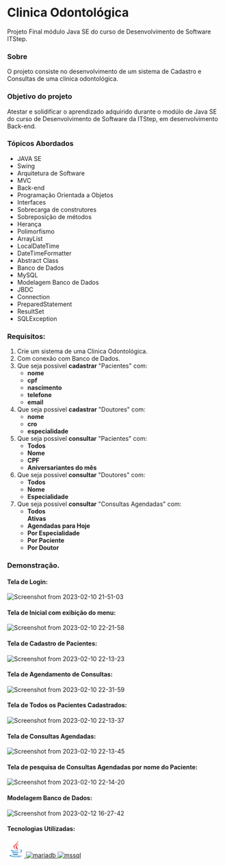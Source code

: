 # Clinica Odontológica

Projeto Final módulo Java SE do curso de Desenvolvimento de Software ITStep.

<h3>Sobre</h3>

<p>O projeto consiste no desenvolvimento de um sistema de Cadastro e Consultas de uma clinica odontológica.</p>

<h3>Objetivo do projeto</h3>

<p>Atestar e solidificar o aprendizado adquirido durante o modúlo de Java SE do curso de Desenvolvimento de Software da ITStep, em desenvolvimento Back-end.</p>

<h3>Tópicos Abordados</h3>
<ul>
<li>JAVA SE</li>
<li>Swing</li>
<li>Arquitetura de Software</li>
<li>MVC</li>
<li>Back-end</li> 
<li>Programação Orientada a Objetos</li>
<li>Interfaces</li>
<li>Sobrecarga de construtores</li>
<li>Sobreposição de métodos</li>
<li>Herança</li>    
<li>Polimorfismo</li>
<li>ArrayList</li>
<li>LocalDateTime</li>
<li>DateTimeFormatter</li>
<li>Abstract Class</li>
<li>Banco de Dados</li> 
<li>MySQL</li>
<li>Modelagem Banco de Dados</li>  
<li>JBDC</li>
<li>Connection</li>
<li>PreparedStatement</li>
<li>ResultSet</li>
<li>SQLException</li>
</ul>

<h3>Requisitos:</h3>
<ol>
  <li>Crie um sistema de uma Clinica Odontológica.</li>
  <li>Com conexão com Banco de Dados.</li>
  <li>Que seja possivel <b>cadastrar</b> "Pacientes" com:
    <ul>   
       <li> <b>nome</b> </li>
       <li> <b>cpf</b> </li>
       <li> <b>nascimento </b> </li>
       <li> <b>telefone</b> </li>
       <li> <b>email</b> </li>
     </ul> 
        <li>Que seja possivel <b>cadastrar</b> "Doutores" com:
      <ul>
        <li> <b>nome</b> </li>
       <li> <b>cro</b> </li>
       <li> <b>especialidade</b> </li>   
    </ul>  
  </li>
    <li>Que seja possivel <b>consultar</b> "Pacientes" com:
      <ul>
        <li> <b>Todos</b> </li>
        <li> <b>Nome</b> </li>
        <li> <b>CPF</b> </li>
       <li> <b>Aniversariantes do mês</b> </li>        
    </ul>  
  </li>
      <li>Que seja possivel <b>consultar</b> "Doutores" com:
      <ul>       
      <li> <b>Todos</b> </li>
      <li> <b>Nome</b> </li>
      <li> <b>Especialidade</b> </li>   
    </ul>  
  </li>
      <li>Que seja possivel <b>consultar</b> "Consultas Agendadas" com:
    <ul>
       <li> <b>Todos</b> </li
       <li> <b>Ativas</b> </li>
       <li> <b>Agendadas para Hoje</b> </li>
       <li> <b>Por Especialidade</b> </li>
       <li> <b>Por Paciente</b> </li>
       <li> <b>Por Doutor</b> </li>
    </ul>  
  </li>
</ol>


<h3>Demonstração.</h3>

<h4>Tela de Login:</h4> 

![Screenshot from 2023-02-10 21-51-03](https://user-images.githubusercontent.com/78119622/218231181-f6d115dc-6f4d-4731-b898-1b715e69c91e.png)

<h4>Tela de Inicial com exibição do menu:</h4> 

![Screenshot from 2023-02-10 22-21-58](https://user-images.githubusercontent.com/78119622/218231208-bcdde4a7-d827-4a45-b656-8044d72ea358.png)

<h4>Tela de Cadastro de Pacientes:</h4> 

![Screenshot from 2023-02-10 22-13-23](https://user-images.githubusercontent.com/78119622/218231234-72ce79c3-c727-45f2-836e-498c93de7a71.png)

<h4>Tela de Agendamento de Consultas:</h4> 

![Screenshot from 2023-02-10 22-31-59](https://user-images.githubusercontent.com/78119622/218231585-a68fa603-5a48-4a49-ada4-a31027078f85.png)


<h4>Tela de Todos os Pacientes Cadastrados:</h4> 

![Screenshot from 2023-02-10 22-13-37](https://user-images.githubusercontent.com/78119622/218231290-c2cb14f7-2a0d-44a7-888e-9f56c2905803.png)

<h4>Tela de Consultas Agendadas:</h4> 

![Screenshot from 2023-02-10 22-13-45](https://user-images.githubusercontent.com/78119622/218231318-696c00e8-cd31-4125-af3a-2fc069988a23.png)

<h4>Tela de pesquisa de Consultas Agendadas por nome do Paciente:</h4> 

![Screenshot from 2023-02-10 22-14-20](https://user-images.githubusercontent.com/78119622/218231359-4bb1da4e-b804-415a-81a5-1e06588130f2.png)

<h4>Modelagem Banco de Dados:</h4> 

![Screenshot from 2023-02-12 16-27-42](https://user-images.githubusercontent.com/78119622/218332707-f1f1726c-b7c4-4ba4-a23b-d4134329b619.png)


<h4>Tecnologias Utilizadas:</h4>
 
<p align="left">
<a href="https://www.java.com" target="_blank" rel="noreferrer"> <img src="https://raw.githubusercontent.com/devicons/devicon/master/icons/java/java-original.svg" alt="java" width="40" height="40"/> </a> <a href="https://mariadb.org/" target="_blank" rel="noreferrer"> <img src="https://www.vectorlogo.zone/logos/mariadb/mariadb-icon.svg" alt="mariadb" width="40" height="40"/> </a> <a href="https://www.microsoft.com/en-us/sql-server" target="_blank" rel="noreferrer"> <img src="https://www.svgrepo.com/show/303229/microsoft-sql-server-logo.svg" alt="mssql" width="40" height="40"/> </a> </p> 
